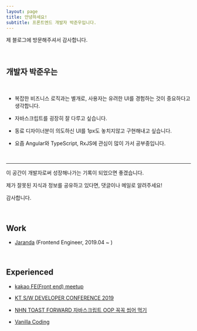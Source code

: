 ```yaml
---
layout: page
title: 안녕하세요!
subtitle: 프론트엔드 개발자 박준우입니다.
---
```


제 블로그에 방문해주셔서 감사합니다.

<br>

## 개발자 박준우는

<br>  

- 복잡한 비즈니스 로직과는 별개로, 사용자는 유려한 UI를 경험하는 것이 중요하다고 생각합니다.

- 자바스크립트를 굉장히 잘 다루고 싶습니다.

- 동료 디자이너분이 의도하신 UI를 1px도 놓치지않고 구현해내고 싶습니다.

- 요즘 Angular와 TypeScript, RxJS에 관심이 많이 가서 공부중입니다.

<br>

---



이 공간이 개발자로써 성장해나가는 기록이 되었으면 좋겠습니다.

제가 잘못된 지식과 정보를 공유하고 있다면, 댓글이나 메일로 알려주세요!

감사합니다.

<br>


## Work
- [Jaranda](https://jaranda.kr/) (Frontend Engineer, 2019.04 ~ )

<br>

## Experienced

- [kakao FE(Front end) meetup](https://tech.kakao.com/2019/10/24/kakao-fefront-end-meetup-2/)

- [KT S/W DEVELOPER CONFERENCE 2019](https://festa.io/events/344) 

- [NHN TOAST FORWARD 자바스크립트 OOP 꼭꼭 씹어 먹기](https://onoffmix.com/event/181202)

- [Vanilla Coding](https://www.vanillacoding.co/) 
